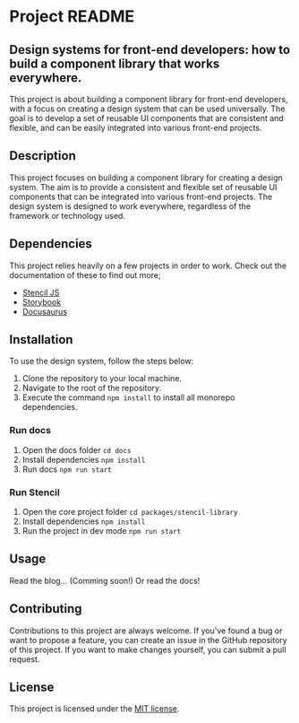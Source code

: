 # Project README

## Design systems for front-end developers: how to build a component library that works everywhere.

This project is about building a component library for front-end developers, with a focus on creating a design system that can be used universally. The goal is to develop a set of reusable UI components that are consistent and flexible, and can be easily integrated into various front-end projects.

## Description

This project focuses on building a component library for creating a design system. The aim is to provide a consistent and flexible set of reusable UI components that can be integrated into various front-end projects. The design system is designed to work everywhere, regardless of the framework or technology used.

## Dependencies

This project relies heavily on a few projects in order to work. Check out the documentation of these to find out more;
- [Stencil JS](https://stenciljs.com/docs/introduction)
- [Storybook](https://storybook.js.org/docs/get-started/install)
- [Docusaurus](https://docusaurus.io/docs/)

## Installation

To use the design system, follow the steps below:

1. Clone the repository to your local machine.
2. Navigate to the root of the repository.
3. Execute the command `npm install` to install all monorepo dependencies.

### Run docs

1. Open the docs folder `cd docs`
2. Install dependencies `npm install`
3. Run docs `npm run start`

### Run Stencil

1. Open the core project folder `cd packages/stencil-library`
2. Install dependencies `npm install`
3. Run the project in dev mode `npm run start`

## Usage

Read the blog... (Comming soon!)
Or read the docs!

## Contributing

Contributions to this project are always welcome. If you've found a bug or want to propose a feature, you can create an issue in the GitHub repository of this project. If you want to make changes yourself, you can submit a pull request.

## License

This project is licensed under the [MIT license](notion://www.notion.so/demien/LICENSE).